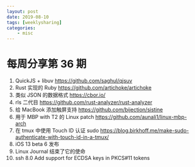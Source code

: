 ```yaml
---
layout: post
date: 2019-08-10
tags: [weeklysharing]
categories:
    - misc
---
```


# 每周分享第 36 期

1. QuickJS + libuv https://github.com/saghul/qjsuv
2. Rust 实现的 Ruby https://github.com/artichoke/artichoke
3. 类似 JSON 的数据格式 https://cbor.io/
4. rls 二代目 https://github.com/rust-analyzer/rust-analyzer
5. 给 MacBook 添加触屏支持 https://github.com/bijection/sistine
6. 用于 MBP with T2 的 Linux patch https://github.com/aunali1/linux-mbp-arch
7. 在 tmux 中使用 Touch ID 认证 sudo https://blog.birkhoff.me/make-sudo-authenticate-with-touch-id-in-a-tmux/
8. iOS 13 beta 6 发布
9. Linux Journal 结束了它的使命
10. ssh 8.0 Add support for ECDSA keys in PKCS#11 tokens

